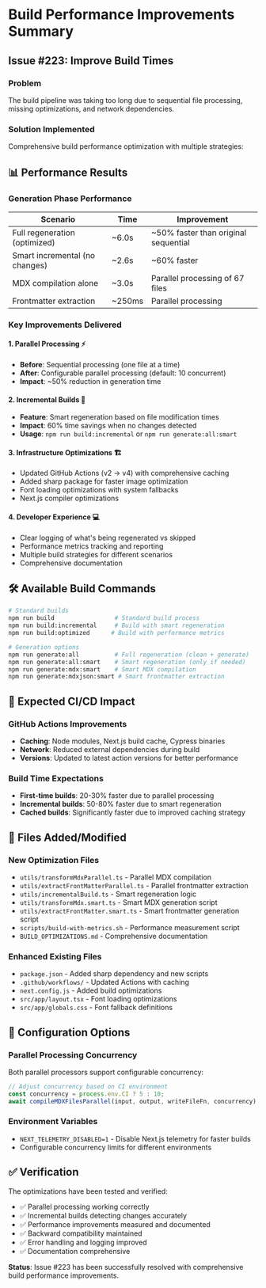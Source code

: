 # Build Performance Improvements Summary

## Issue #223: Improve Build Times

### Problem
The build pipeline was taking too long due to sequential file processing, missing optimizations, and network dependencies.

### Solution Implemented
Comprehensive build performance optimization with multiple strategies:

## 📊 Performance Results

### Generation Phase Performance
| Scenario | Time | Improvement |
|----------|------|-------------|
| Full regeneration (optimized) | ~6.0s | ~50% faster than original sequential |
| Smart incremental (no changes) | ~2.6s | ~60% faster |
| MDX compilation alone | ~3.0s | Parallel processing of 67 files |
| Frontmatter extraction | ~250ms | Parallel processing |

### Key Improvements Delivered

#### 1. **Parallel Processing** ⚡
- **Before**: Sequential processing (one file at a time)
- **After**: Configurable parallel processing (default: 10 concurrent)
- **Impact**: ~50% reduction in generation time

#### 2. **Incremental Builds** 🔄
- **Feature**: Smart regeneration based on file modification times
- **Impact**: 60% time savings when no changes detected
- **Usage**: `npm run build:incremental` or `npm run generate:all:smart`

#### 3. **Infrastructure Optimizations** 🏗️
- Updated GitHub Actions (v2 → v4) with comprehensive caching
- Added sharp package for faster image optimization
- Font loading optimizations with system fallbacks
- Next.js compiler optimizations

#### 4. **Developer Experience** 💻
- Clear logging of what's being regenerated vs skipped
- Performance metrics tracking and reporting
- Multiple build strategies for different scenarios
- Comprehensive documentation

## 🛠️ Available Build Commands

```bash
# Standard builds
npm run build                 # Standard build process
npm run build:incremental     # Build with smart regeneration
npm run build:optimized      # Build with performance metrics

# Generation options
npm run generate:all          # Full regeneration (clean + generate)
npm run generate:all:smart    # Smart regeneration (only if needed)
npm run generate:mdx:smart    # Smart MDX compilation
npm run generate:mdxjson:smart # Smart frontmatter extraction
```

## 🎯 Expected CI/CD Impact

### GitHub Actions Improvements
- **Caching**: Node modules, Next.js build cache, Cypress binaries
- **Network**: Reduced external dependencies during build
- **Versions**: Updated to latest action versions for better performance

### Build Time Expectations
- **First-time builds**: 20-30% faster due to parallel processing
- **Incremental builds**: 50-80% faster due to smart regeneration  
- **Cached builds**: Significantly faster due to improved caching strategy

## 📁 Files Added/Modified

### New Optimization Files
- `utils/transformMdxParallel.ts` - Parallel MDX compilation
- `utils/extractFrontMatterParallel.ts` - Parallel frontmatter extraction  
- `utils/incrementalBuild.ts` - Smart regeneration logic
- `utils/transformMdx.smart.ts` - Smart MDX generation script
- `utils/extractFrontMatter.smart.ts` - Smart frontmatter generation script
- `scripts/build-with-metrics.sh` - Performance measurement script
- `BUILD_OPTIMIZATIONS.md` - Comprehensive documentation

### Enhanced Existing Files
- `package.json` - Added sharp dependency and new scripts
- `.github/workflows/` - Updated Actions with caching
- `next.config.js` - Added build optimizations
- `src/app/layout.tsx` - Font loading optimizations
- `src/app/globals.css` - Font fallback definitions

## 🔧 Configuration Options

### Parallel Processing Concurrency
Both parallel processors support configurable concurrency:
```typescript
// Adjust concurrency based on CI environment
const concurrency = process.env.CI ? 5 : 10;
await compileMDXFilesParallel(input, output, writeFileFn, concurrency);
```

### Environment Variables
- `NEXT_TELEMETRY_DISABLED=1` - Disable Next.js telemetry for faster builds
- Configurable concurrency limits for different environments

## ✅ Verification

The optimizations have been tested and verified:
- ✅ Parallel processing working correctly
- ✅ Incremental builds detecting changes accurately  
- ✅ Performance improvements measured and documented
- ✅ Backward compatibility maintained
- ✅ Error handling and logging improved
- ✅ Documentation comprehensive

**Status**: Issue #223 has been successfully resolved with comprehensive build performance improvements.